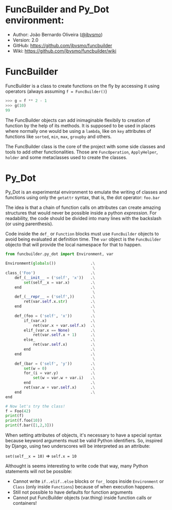 FuncBuilder and Py_Dot environment:
===================================

* Author:    João Bernardo Oliveira ([@jbvsmo](http://twitter.com/jbvsmo))
* Version:   2.0
* GitHub:    <https://github.com/jbvsmo/funcbuilder>
* Wiki:      <https://github.com/jbvsmo/funcbuilder/wiki>


FuncBuilder
===========

FuncBuilder is a class to create functions on the fly by accessing it using
operators (always assuming `f = FuncBuilder()`)

```python
>>> g = f ** 2 - 1
>>> g(10)
99
```

The FuncBuilder objects can add inimaginable flexibily to creation of function
by the help of its methods. It is supposed to be used in places where normally
one would be using a `lambda`, like on `key` attributes of functions like `sorted`,
`min`, `max`, `groupby` and others.

The FuncBuilder class is the core of the project with some side classes and tools
to add other functionalities. Those are `FuncOperation`, `ApplyHelper`, `holder` and
some metaclasses used to create the classes.


Py_Dot
======

Py_Dot is an experimental environment to emulate the writing of classes and functions
using only the `getattr` syntax, that is, the dot operator: `foo.bar`

The idea is that a chain of function calls on attributes can create amazing structures
that would never be possible inside a python *expression*. For readability, the code should
be divided into many lines with the backslash (or using parenthesis).

Code inside the `def_` or `Function` blocks must use `FuncBuilder` objects to avoid being
evaluated at definition time. The `var` object is the `FuncBuilder` objecto that will provide
the local namespace for that to happen.

```python
from funcbuilder.py_dot import Environment, var

Environment(globals())               .\
                                      \
class_('Foo')                        .\
	def_(__init__ = ('self', 'x'))   .\
		set(self__x = var.x)         .\
	end                              .\
									  \
	def_(__repr__ = ('self',))       .\
		ret(var.self.x.str)          .\
	end                              .\
	                                  \
	def_(foo = ('self', 'x'))        .\
        if_(var.x)                   .\
            ret(var.x + var.self.x)  .\
        elif_(var.x == None)         .\
            ret(var.self.x + 1)      .\
        else_                        .\
            ret(var.self.x)          .\
        end                          .\
    end                              .\
	                                  \
	def_(bar = ('self', 'y'))        .\
        set(w = 0)                   .\
        for_(i = var.y)              .\
            set(w = var.w + var.i)   .\
        end                          .\
        ret(var.w + var.self.x)      .\
    end                              .\
end

# Now let's try the class!
f = Foo(42)
print(f)
print(f.foo(10))
print(f.bar([1,2,3]))
```

When setting attributes of objects, it's necessary to have a special syntax because keyword
arguments must be valid Python identifiers. So, inspired by Django, using two underscores will
be interpreted as an attribute:

`set(self__x = 10)`  =>  `self.x = 10`

Althought is seems interesting to write code that way, many Python statements will not be possible:

 * Cannot write `if..elif..else` blocks or `for_` loops inside `Environment` or 
   `Class` (only inside `Functions`) because of when execution happens.
 * Still not possible to have defaults for function arguments
 * Cannot put FuncBuilder objects (var.thing) inside function calls or containers!

 
 